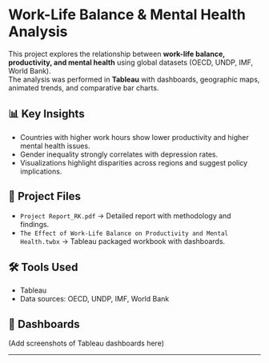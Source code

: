 # Work-Life Balance & Mental Health Analysis

This project explores the relationship between **work-life balance, productivity, and mental health** using global datasets (OECD, UNDP, IMF, World Bank).  
The analysis was performed in **Tableau** with dashboards, geographic maps, animated trends, and comparative bar charts.

## 📊 Key Insights
- Countries with higher work hours show lower productivity and higher mental health issues.  
- Gender inequality strongly correlates with depression rates.  
- Visualizations highlight disparities across regions and suggest policy implications.  

## 📂 Project Files
- `Project Report_RK.pdf` → Detailed report with methodology and findings.  
- `The Effect of Work-Life Balance on Productivity and Mental Health.twbx` → Tableau packaged workbook with dashboards.  

## 🛠️ Tools Used
- Tableau  
- Data sources: OECD, UNDP, IMF, World Bank  

## 📸 Dashboards
(Add screenshots of Tableau dashboards here)  

---

